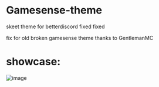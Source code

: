 # Gamesense-theme
skeet theme for betterdiscord fixed fixed


fix for old broken gamesense theme
thanks to GentlemanMC

# showcase:
 ![image](https://github.com/Zane2b2t/Gamesense-theme/assets/88916121/f691aa5f-5ab7-44ab-9c8e-86e5562f0d1e)
